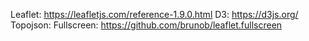 Leaflet: https://leafletjs.com/reference-1.9.0.html
D3: https://d3js.org/
Topojson: 
Fullscreen: https://github.com/brunob/leaflet.fullscreen